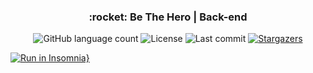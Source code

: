 <h3 align="center">
  :rocket: Be The Hero | Back-end
</h3>

<p align="center">
  <img alt="GitHub language count" src="https://img.shields.io/github/languages/count/onlyreynaldo/bethehero-backend?color=%2304D361">

  <img alt="License" src="https://img.shields.io/badge/license-MIT-%2304D361">

  <img alt="Last commit" src="https://img.shields.io/github/last-commit/onlyreynaldo/bethehero-backend?style=flat-square" >

  <a href="https://github.com/onlyreynaldo/bethehero-backend/stargazers">
    <img alt="Stargazers" src="https://img.shields.io/github/stars/onlyreynaldo/bethehero-backend?style=social">
  </a>
</p>

[![Run in Insomnia}](https://insomnia.rest/images/run.svg)](https://insomnia.rest/run/?label=Be%20The%20Hero%20%7C%20Back-end&uri=https%3A%2F%2Fraw.githubusercontent.com%2Fonlyreynaldo%2Fbethehero-backend%2Fmaster%2Finsomnia.json)

